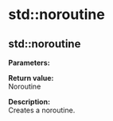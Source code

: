 # std::noroutine

## std::noroutine

**Parameters:**

**Return value:**  
Noroutine

**Description:**  
Creates a noroutine.